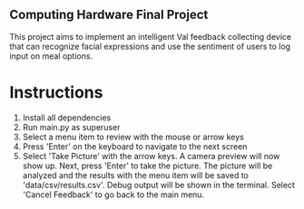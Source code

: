 ## Computing Hardware Final Project

This project aims to implement an intelligent Val feedback collecting device that can recognize facial expressions and use the sentiment of users to log input on meal options.

# Instructions

1. Install all dependencies
2. Run main.py as superuser
3. Select a menu item to review with the mouse or arrow keys
4. Press 'Enter' on the keyboard to navigate to the next screen
5. Select 'Take Picture' with the arrow keys. A camera preview will now show up. Next, press 'Enter' to take the picture. The picture will be analyzed and the results with the menu item will be saved to 'data/csv/results.csv'. Debug output will be shown in the terminal. Select 'Cancel Feedback' to go back to the main menu.
